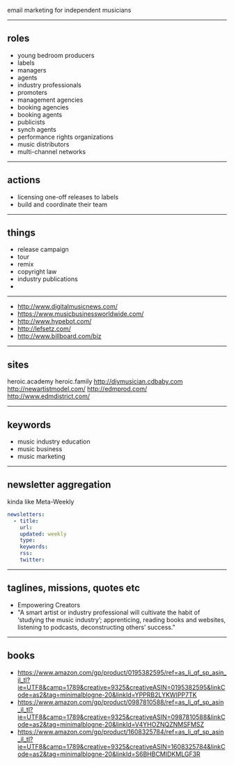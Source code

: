 email marketing for independent musicians


---
## roles

- young bedroom producers
- labels
- managers 
- agents
- industry professionals
- promoters
- management agencies
- booking agencies
- booking agents
- publicists
- synch agents
- performance rights organizations
- music distributors
- multi-channel networks

---
## actions

- licensing one-off releases to labels
- build and coordinate their team

---
## things

- release campaign
- tour
- remix 
- copyright law 
- industry publications 
- 

---

- http://www.digitalmusicnews.com/
- https://www.musicbusinessworldwide.com/
- http://www.hypebot.com/
- http://lefsetz.com/
- http://www.billboard.com/biz

---

## sites

heroic.academy
heroic.family
http://diymusician.cdbaby.com
http://newartistmodel.com/
http://edmprod.com/
http://www.edmdistrict.com/



---
## keywords

- music industry education
- music business
- music marketing

---
## newsletter aggregation

kinda like Meta-Weekly

```yaml
newsletters:
  - title: 
    url:
    updated: weekly
    type:
    keywords: 
    rss:
    twitter:
```
  
---
## taglines, missions, quotes etc

- Empowering Creators
- "A smart artist or industry professional will cultivate the habit of ‘studying the music industry’; apprenticing, reading books and websites, listening to podcasts, deconstructing others’ success."

---
## books

- https://www.amazon.com/gp/product/0195382595/ref=as_li_qf_sp_asin_il_tl?ie=UTF8&camp=1789&creative=9325&creativeASIN=0195382595&linkCode=as2&tag=minimalblogne-20&linkId=YPPRB2LYKWIPP7TK
- https://www.amazon.com/gp/product/0987810588/ref=as_li_qf_sp_asin_il_tl?ie=UTF8&camp=1789&creative=9325&creativeASIN=0987810588&linkCode=as2&tag=minimalblogne-20&linkId=V4YHOZNQZNMSFMSZ
- https://www.amazon.com/gp/product/1608325784/ref=as_li_qf_sp_asin_il_tl?ie=UTF8&camp=1789&creative=9325&creativeASIN=1608325784&linkCode=as2&tag=minimalblogne-20&linkId=S6BHBCMIDKMLGF3R
